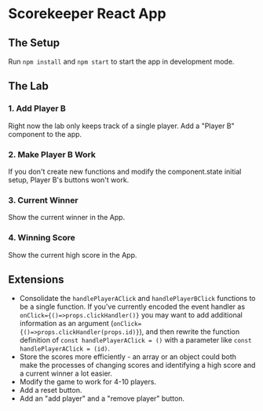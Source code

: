 # Scorekeeper React App

## The Setup

Run `npm install` and `npm start` to start the app in development mode.

## The Lab

### 1. Add Player B  
Right now the lab only keeps track of a single player. Add a "Player B" component to the app.

### 2. Make Player B Work
If you don't create new functions and modify the component.state initial setup, Player B's buttons won't work.

### 3. Current Winner
Show the current winner in the App.

### 4. Winning Score
Show the current high score in the App.

## Extensions
* Consolidate the `handlePlayerAClick` and `handlePlayerBClick` functions to be a single function.
If you've currently encoded the event handler as `onClick={()=>props.clickHandler()}` you may want to add additional information as an argument (`onClick={()=>props.clickHandler(props.id)}`), and then rewrite the function definition of `const handlePlayerAClick = ()` with a parameter like `const handlePlayerAClick = (id)`.
* Store the scores more efficiently - an array or an object could both make the processes of changing scores and identifying a high score and a current winner a lot easier.
* Modify the game to work for 4-10 players.
* Add a reset button.
* Add an "add player" and a "remove player" button. 
